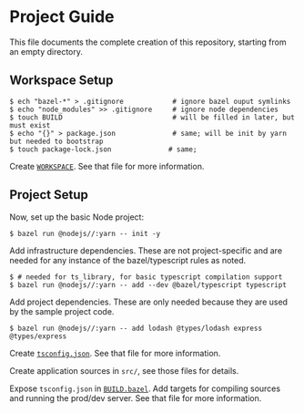 # Project Guide

This file documents the complete creation of this repository, starting from an empty directory.

## Workspace Setup

```console
$ ech "bazel-*" > .gitignore            # ignore bazel ouput symlinks
$ echo "node_modules" >> .gitignore     # ignore node dependencies
$ touch BUILD                           # will be filled in later, but must exist
$ echo "{}" > package.json              # same; will be init by yarn but needed to bootstrap
$ touch package-lock.json              # same;
```
Create [`WORKSPACE`](WORKSPACE). See that file for more information.

## Project Setup

Now, set up the basic Node project:

```console
$ bazel run @nodejs//:yarn -- init -y
```

Add infrastructure dependencies. These are not project-specific and are needed for any instance of
the bazel/typescript rules as noted.
```console
$ # needed for ts_library, for basic typescript compilation support
$ bazel run @nodejs//:yarn -- add --dev @bazel/typescript typescript
```

Add project dependencies. These are only needed because they are used by the sample project code.
```
$ bazel run @nodejs//:yarn -- add lodash @types/lodash express @types/express
```

Create [`tsconfig.json`](tsconfig.json). See that file for more information.

Create application sources in `src/`, see those files for details.

Expose `tsconfig.json` in [`BUILD.bazel`](BUILD). Add targets for compiling
sources and running the prod/dev server. See that file for more information.
